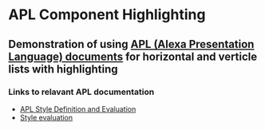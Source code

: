 # APL Component Highlighting

## Demonstration of using [APL (Alexa Presentation Language) documents](https://developer.amazon.com/docs/alexa-presentation-language/apl-overview.html) for horizontal and verticle lists with highlighting

### Links to relavant APL documentation

* [APL Style Definition and Evaluation](https://developer.amazon.com/docs/alexa-presentation-language/apl-style-definition-and-evaluation.html)
* [Style evaluation](https://developer.amazon.com/docs/alexa-presentation-language/apl-style-definition-and-evaluation.html#style-evaluation)
